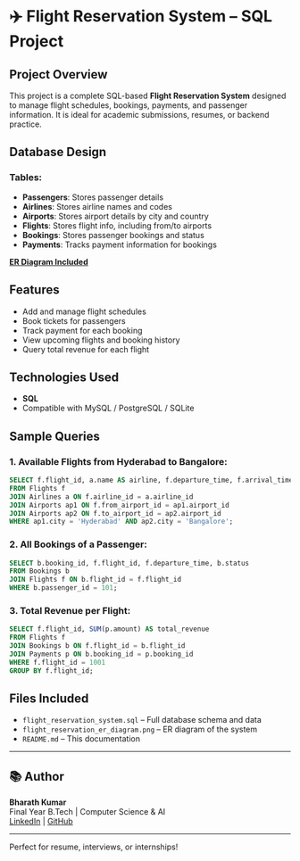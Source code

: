 
# ✈️ Flight Reservation System – SQL Project

##  Project Overview
This project is a complete SQL-based **Flight Reservation System** designed to manage flight schedules, bookings, payments, and passenger information. It is ideal for academic submissions, resumes, or backend practice.

## Database Design

### Tables:
- **Passengers**: Stores passenger details
- **Airlines**: Stores airline names and codes
- **Airports**: Stores airport details by city and country
- **Flights**: Stores flight info, including from/to airports
- **Bookings**: Stores passenger bookings and status
- **Payments**: Tracks payment information for bookings

 **[ER Diagram Included](./flight_reservation_er_diagram.png)**

## Features
- Add and manage flight schedules
- Book tickets for passengers
- Track payment for each booking
- View upcoming flights and booking history
- Query total revenue for each flight

##  Technologies Used
- **SQL**
- Compatible with MySQL / PostgreSQL / SQLite

##  Sample Queries

### 1. Available Flights from Hyderabad to Bangalore:
```sql
SELECT f.flight_id, a.name AS airline, f.departure_time, f.arrival_time
FROM Flights f
JOIN Airlines a ON f.airline_id = a.airline_id
JOIN Airports ap1 ON f.from_airport_id = ap1.airport_id
JOIN Airports ap2 ON f.to_airport_id = ap2.airport_id
WHERE ap1.city = 'Hyderabad' AND ap2.city = 'Bangalore';
```

### 2. All Bookings of a Passenger:
```sql
SELECT b.booking_id, f.flight_id, f.departure_time, b.status
FROM Bookings b
JOIN Flights f ON b.flight_id = f.flight_id
WHERE b.passenger_id = 101;
```

### 3. Total Revenue per Flight:
```sql
SELECT f.flight_id, SUM(p.amount) AS total_revenue
FROM Flights f
JOIN Bookings b ON f.flight_id = b.flight_id
JOIN Payments p ON b.booking_id = p.booking_id
WHERE f.flight_id = 1001
GROUP BY f.flight_id;
```

##  Files Included
- `flight_reservation_system.sql` – Full database schema and data
- `flight_reservation_er_diagram.png` – ER diagram of the system
- `README.md` – This documentation

---

## 📚 Author
**Bharath Kumar**  
Final Year B.Tech | Computer Science & AI  
[LinkedIn](#) | [GitHub](#)

---
 Perfect for resume, interviews, or internships!

